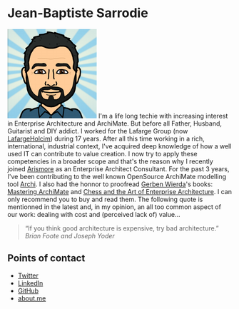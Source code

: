 ﻿Jean-Baptiste Sarrodie
======================

[![](img/me.png)]()
I'm a life long techie with increasing interest in Enterprise Architecture and ArchiMate. But before all Father, Husband, Guitarist and DIY addict. I worked for the Lafarge Group (now [LafargeHolcim](http://www.lafargeholcim.com)) during 17 years. After all this time working in a rich, international, industrial context, I've acquired deep knowledge of how a well used IT can contribute to value creation. I now try to apply these competencies in a broader scope and that's the reason why I recently joined [Arismore](http://arismore.fr) as an Enterprise Architect Consultant. For the past 3 years, I've been contributing to the well known OpenSource ArchiMate modelling tool [Archi](http://www.archimatetool.com). I also had the honnor to proofread [Gerben Wierda](http://enterprisechess.com/about)'s books: [Mastering ArchiMate](http://masteringarchimate.com/mastering-archimate-edition-ii) and [Chess and the Art of Enterprise Architecture](http://enterprisechess.com/the-book). I can only recommend you to buy and read them. The following quote is mentionned in the latest and, in my opinion, an all too common aspect of our work: dealing with cost and (perceived lack of) value...

> “If you think good architecture is expensive, try bad architecture.”
_Brian Foote and Joseph Yoder_


Points of contact
-----------------

  * [Twitter](https://twitter.com/jbsarrodie)
  * [LinkedIn](https://www.linkedin.com/pub/jean-baptiste-sarrodie/4a/121/248)
  * [GitHub](https://github.com/jbsarrodie)
  * [about.me](https://about.me/jbsarrodie)
